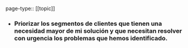 page-type:: [[topic]]
- ### Priorizar los segmentos de clientes que tienen una necesidad mayor de mi solución y que necesitan resolver con urgencia los problemas que hemos identificado.


